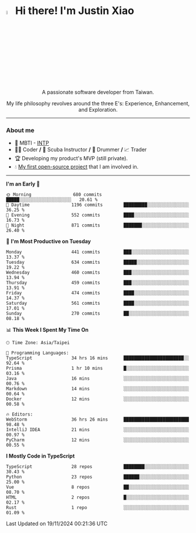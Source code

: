 # <img src="https://media.giphy.com/media/hvRJCLFzcasrR4ia7z/giphy.gif" width="5%">Hi there! I'm Justin Xiao
<p align="center">A passionate software developer from Taiwan.  </p>
<p align="center">My life philosophy revolves around the three E's: Experience, Enhancement, and Exploration.</p>

---
### About me
- 👀 MBTI - [INTP](https://www.16personalities.com/intp-personality)
- 👨‍💻 Coder **/** 🤿 Scuba Instructor **/** 🥁 Drummer **/** 📈 Trader
- 🏆 Developing my product's MVP (still private).
- 💧 [My first open-source project](https://github.com/Game-as-a-Service/Game-Lobby-Web) that I am involved in.

---
<!--START_SECTION:waka-->
**I'm an Early 🐤** 

```text
🌞 Morning                680 commits         █████░░░░░░░░░░░░░░░░░░░░   20.61 % 
🌆 Daytime                1196 commits        █████████░░░░░░░░░░░░░░░░   36.25 % 
🌃 Evening                552 commits         ████░░░░░░░░░░░░░░░░░░░░░   16.73 % 
🌙 Night                  871 commits         ███████░░░░░░░░░░░░░░░░░░   26.40 % 
```
📅 **I'm Most Productive on Tuesday** 

```text
Monday                   441 commits         ███░░░░░░░░░░░░░░░░░░░░░░   13.37 % 
Tuesday                  634 commits         █████░░░░░░░░░░░░░░░░░░░░   19.22 % 
Wednesday                460 commits         ███░░░░░░░░░░░░░░░░░░░░░░   13.94 % 
Thursday                 459 commits         ███░░░░░░░░░░░░░░░░░░░░░░   13.91 % 
Friday                   474 commits         ████░░░░░░░░░░░░░░░░░░░░░   14.37 % 
Saturday                 561 commits         ████░░░░░░░░░░░░░░░░░░░░░   17.01 % 
Sunday                   270 commits         ██░░░░░░░░░░░░░░░░░░░░░░░   08.18 % 
```


📊 **This Week I Spent My Time On** 

```text
🕑︎ Time Zone: Asia/Taipei

💬 Programming Languages: 
TypeScript               34 hrs 16 mins      ███████████████████████░░   92.64 % 
Prisma                   1 hr 10 mins        █░░░░░░░░░░░░░░░░░░░░░░░░   03.16 % 
Java                     16 mins             ░░░░░░░░░░░░░░░░░░░░░░░░░   00.76 % 
Markdown                 14 mins             ░░░░░░░░░░░░░░░░░░░░░░░░░   00.64 % 
Docker                   12 mins             ░░░░░░░░░░░░░░░░░░░░░░░░░   00.58 % 

🔥 Editors: 
WebStorm                 36 hrs 26 mins      █████████████████████████   98.48 % 
IntelliJ IDEA            21 mins             ░░░░░░░░░░░░░░░░░░░░░░░░░   00.97 % 
PyCharm                  12 mins             ░░░░░░░░░░░░░░░░░░░░░░░░░   00.55 % 
```

**I Mostly Code in TypeScript** 

```text
TypeScript               28 repos            ████████░░░░░░░░░░░░░░░░░   30.43 % 
Python                   23 repos            ██████░░░░░░░░░░░░░░░░░░░   25.00 % 
Vue                      8 repos             ██░░░░░░░░░░░░░░░░░░░░░░░   08.70 % 
HTML                     2 repos             █░░░░░░░░░░░░░░░░░░░░░░░░   02.17 % 
Rust                     1 repo              ░░░░░░░░░░░░░░░░░░░░░░░░░   01.09 % 
```




 Last Updated on 19/11/2024 00:21:36 UTC
<!--END_SECTION:waka-->
